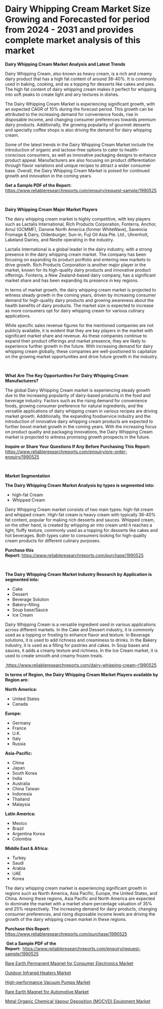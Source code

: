 <p><h1>Dairy Whipping Cream Market Size Growing and Forecasted for period from 2024 - 2031 and provides complete market analysis of this market</h1></p><p><strong>Dairy Whipping Cream Market Analysis and Latest Trends</strong></p>
<p><p>Dairy Whipping Cream, also known as heavy cream, is a rich and creamy dairy product that has a high fat content of around 36-40%. It is commonly used in baking, cooking, and as a topping for desserts like cakes and pies. The high fat content of dairy whipping cream makes it perfect for whipping into soft peaks to create light and airy textures in dishes.</p><p>The Dairy Whipping Cream Market is experiencing significant growth, with an expected CAGR of 10% during the forecast period. This growth can be attributed to the increasing demand for convenience foods, rise in disposable income, and changing consumer preferences towards premium dairy products. Additionally, the growing popularity of gourmet desserts and specialty coffee shops is also driving the demand for dairy whipping cream.</p><p>Some of the latest trends in the Dairy Whipping Cream Market include the introduction of organic and lactose-free options to cater to health-conscious consumers, as well as innovative packaging designs to enhance product appeal. Manufacturers are also focusing on product differentiation through flavor variations and unique recipes to attract a wider consumer base. Overall, the Dairy Whipping Cream Market is poised for continued growth and innovation in the coming years.</p></p>
<p><strong>Get a Sample PDF of the Report:&nbsp;</strong> <a href="https://www.reliableresearchreports.com/enquiry/request-sample/1990525">https://www.reliableresearchreports.com/enquiry/request-sample/1990525</a></p>
<p>&nbsp;</p>
<p><strong>Dairy Whipping Cream Major Market Players</strong></p>
<p><p>The dairy whipping cream market is highly competitive, with key players such as Lactalis International, Rich Products Corporation, Fonterra, Anchor, Amul (GCMMF), Danone North America (former WhiteWave), Savencia Fromage & Dairy, Oldenburger, Sun-in, Fuji Oil Asia Pte. Ltd., Uhrenholt, Lakeland Dairies, and Nestle operating in the industry.</p><p>Lactalis International is a global leader in the dairy industry, with a strong presence in the dairy whipping cream market. The company has been focusing on expanding its product portfolio and entering new markets to drive growth. Rich Products Corporation is another major player in the market, known for its high-quality dairy products and innovative product offerings. Fonterra, a New Zealand-based dairy company, has a significant market share and has been expanding its presence in key regions.</p><p>In terms of market growth, the dairy whipping cream market is projected to witness steady growth in the coming years, driven by increasing consumer demand for high-quality dairy products and growing awareness about the health benefits of dairy products. The market size is expected to increase as more consumers opt for dairy whipping cream for various culinary applications.</p><p>While specific sales revenue figures for the mentioned companies are not publicly available, it is evident that they are key players in the market with significant market share and revenue. As these companies continue to expand their product offerings and market presence, they are likely to experience further growth in the future. With increasing demand for dairy whipping cream globally, these companies are well-positioned to capitalize on the growing market opportunities and drive future growth in the industry.</p></p>
<p>&nbsp;</p>
<p><strong>What Are The Key Opportunities For Dairy Whipping Cream Manufacturers?</strong></p>
<p><p>The global Dairy Whipping Cream market is experiencing steady growth due to the increasing popularity of dairy-based products in the food and beverage industry. Factors such as the rising demand for convenience foods, growing consumer preference for natural ingredients, and the versatile applications of dairy whipping cream in various recipes are driving market growth. Additionally, the expanding foodservice industry and the introduction of innovative dairy whipping cream products are expected to further boost market growth in the coming years. With the increasing focus on product quality and packaging innovations, the Dairy Whipping Cream market is projected to witness promising growth prospects in the future.</p></p>
<p><strong>Inquire or Share Your Questions If Any Before Purchasing This Report:</strong> <a href="https://www.reliableresearchreports.com/enquiry/pre-order-enquiry/1990525">https://www.reliableresearchreports.com/enquiry/pre-order-enquiry/1990525</a></p>
<p>&nbsp;</p>
<p><strong>Market Segmentation</strong></p>
<p><strong>The Dairy Whipping Cream Market Analysis by types is segmented into:</strong></p>
<p><ul><li>high-fat Cream</li><li>Whipped Cream</li></ul></p>
<p><p>Dairy Whipping Cream market consists of two main types: high-fat cream and whipped cream. High-fat cream is heavy cream with typically 36-40% fat content, popular for making rich desserts and sauces. Whipped cream, on the other hand, is created by whipping air into cream until it reaches a light, fluffy texture, commonly used as a topping for desserts like cakes and hot beverages. Both types cater to consumers looking for high-quality cream products for different culinary purposes.</p></p>
<p><strong>Purchase this Report:&nbsp;</strong><a href="https://www.reliableresearchreports.com/purchase/1990525">https://www.reliableresearchreports.com/purchase/1990525</a></p>
<p>&nbsp;</p>
<p><strong>The Dairy Whipping Cream Market Industry Research by Application is segmented into:</strong></p>
<p><ul><li>Cake</li><li>Dessert</li><li>Beverage Solution</li><li>Bakery–filling</li><li>Soup base/Sauce</li><li>Ice Cream</li></ul></p>
<p><p>Dairy Whipping Cream is a versatile ingredient used in various applications across different markets. In the Cake and Dessert industry, it is commonly used as a topping or frosting to enhance flavor and texture. In Beverage solutions, it is used to add richness and creaminess to drinks. In the Bakery industry, it is used as a filling for pastries and cakes. In Soup bases and sauces, it adds a creamy texture and richness. In the Ice Cream market, it is used to create smooth and creamy frozen treats.</p></p>
<p><a href="https://www.reliableresearchreports.com/dairy-whipping-cream-r1990525">&nbsp;https://www.reliableresearchreports.com/dairy-whipping-cream-r1990525</a></p>
<p><strong>In terms of Region, the Dairy Whipping Cream Market Players available by Region are:</strong></p>
<p>
    <p> <strong> North America: </strong>
        <ul>
            <li>United States</li>
            <li>Canada</li>
        </ul>
        </p> 
    <p> <strong> Europe: </strong>
        <ul>
            <li>Germany</li>
            <li>France</li>
            <li>U.K.</li>
            <li>Italy</li>
            <li>Russia</li>
        </ul>
        </p> 
    <p> <strong> Asia-Pacific: </strong>
        <ul>
            <li>China</li>
            <li>Japan</li>
            <li>South Korea</li>
            <li>India</li>
            <li>Australia</li>
            <li>China Taiwan</li>
            <li>Indonesia</li>
            <li>Thailand</li>
            <li>Malaysia</li>
        </ul>
        </p> 
    <p> <strong> Latin America: </strong>
        <ul>
            <li>Mexico</li>
            <li>Brazil</li>
            <li>Argentina Korea</li>
            <li>Colombia</li>
        </ul>
        </p> 
    <p> <strong> Middle East & Africa: </strong>
        <ul>
            <li>Turkey</li>
            <li>Saudi</li>
            <li>Arabia</li>
            <li>UAE</li>
            <li>Korea</li>
        </ul>
    </p>
    </p>
<p><p>The dairy whipping cream market is experiencing significant growth in regions such as North America, Asia Pacific, Europe, the United States, and China. Among these regions, Asia Pacific and North America are expected to dominate the market with a market share percentage valuation of 35% and 25% respectively. The increasing demand for dairy products, changing consumer preferences, and rising disposable income levels are driving the growth of the dairy whipping cream market in these regions.</p></p>
<p><strong>Purchase this Report: </strong><a href="https://www.reliableresearchreports.com/purchase/1990525">https://www.reliableresearchreports.com/purchase/1990525</a></p>
<p>&nbsp;<strong>Get a Sample PDF of the Report:&nbsp;&nbsp;</strong><a href="https://www.reliableresearchreports.com/enquiry/request-sample/1990525">https://www.reliableresearchreports.com/enquiry/request-sample/1990525</a></p>
<p><strong></strong></p>
<p><p><a href="https://github.com/ikahanika44/Market-Research-Report-List-1/blob/main/rare-earth-permanent-magnet-for-consumer-electronics-market.md">Rare Earth Permanent Magnet for Consumer Electronics Market</a></p><p><a href="https://www.linkedin.com/pulse/global-outdoor-infrared-heaters-market-trends-insights-ggp5e">Outdoor Infrared Heaters Market</a></p><p><a href="https://www.linkedin.com/pulse/insights-high-performance-vacuum-pumps-market-size-which-expanding-g9m5e">High-performance Vacuum Pumps Market</a></p><p><a href="https://github.com/RickHolmes3/Market-Research-Report-List-5/blob/main/rare-earth-magnet-for-automotive-market.md">Rare Earth Magnet for Automotive Market</a></p><p><a href="https://issuu.com/reportprime-2/docs/metal-organic-chemical-vapour-deposition-mocvd-equ">Metal Organic Chemical Vapour Deposition (MOCVD) Equipment Market</a></p></p>